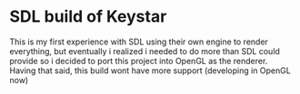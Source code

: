 # SDL build of Keystar

This is my first experience with SDL using their own engine to render everything, but eventually i realized i needed to do more than SDL could provide so i decided to port this project into OpenGL as the renderer.
Having that said, this build wont have more support (developing in OpenGL now)